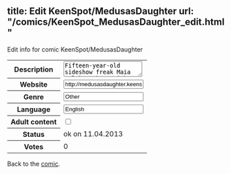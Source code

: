 title: Edit KeenSpot/MedusasDaughter
url: "/comics/KeenSpot_MedusasDaughter_edit.html"
---
Edit info for comic KeenSpot/MedusasDaughter

<form name="comic" action="http://gaepostmail.appengine.com/comic" name="post">
<table class="comicinfo">
<tr>
<th>Description</th><td><textarea name="description">Fifteen-year-old sideshow freak Maia Volokos, born with writhing ringlets and viperous locks, seeks the dangerous truth about herself and the parents she never knew.</textarea></td>
</tr>
<tr>
<th>Website</th><td><input type="text" name="url" value="http://medusasdaughter.keenspot.com/"/></td>
</tr>
<tr>
<th>Genre</th><td><input type="text" name="genre" value="Other"/></td>
</tr>
<tr>
<th>Language</th><td><input type="text" name="language" value="English"/></td>
</tr>
<tr>
<th>Adult content</th><td><input type="checkbox" name="adult" value="adult" /></td>
</tr>
<tr>
<th>Status</th><td>ok on 11.04.2013</td>
</tr>
<tr>
<th>Votes</th><td>0</div></td>
</tr>
</table>
</form>

Back to the [comic](/comics/KeenSpot_MedusasDaughter.html).
